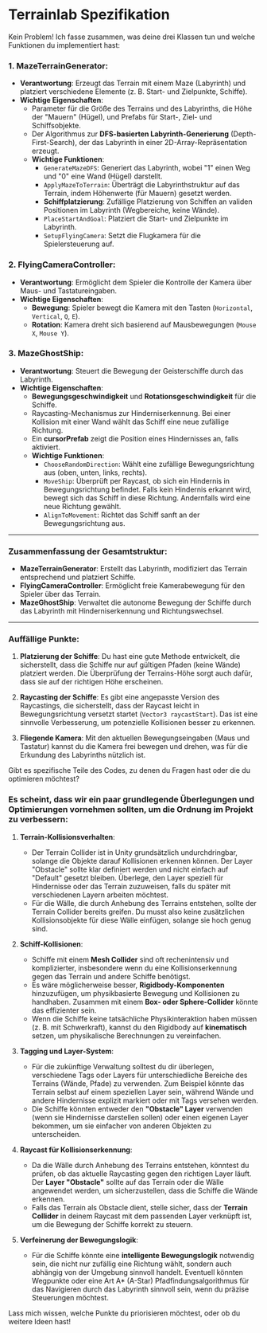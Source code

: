 # Terrainlab Spezifikation

Kein Problem! Ich fasse zusammen, was deine drei Klassen tun und welche Funktionen du implementiert hast:

### 1. **MazeTerrainGenerator**:
   - **Verantwortung**: Erzeugt das Terrain mit einem Maze (Labyrinth) und platziert verschiedene Elemente (z. B. Start- und Zielpunkte, Schiffe).
   - **Wichtige Eigenschaften**:
     - Parameter für die Größe des Terrains und des Labyrinths, die Höhe der "Mauern" (Hügel), und Prefabs für Start-, Ziel- und Schiffsobjekte.
     - Der Algorithmus zur **DFS-basierten Labyrinth-Generierung** (Depth-First-Search), der das Labyrinth in einer 2D-Array-Repräsentation erzeugt.
     - **Wichtige Funktionen**:
       - `GenerateMazeDFS`: Generiert das Labyrinth, wobei "1" einen Weg und "0" eine Wand (Hügel) darstellt.
       - `ApplyMazeToTerrain`: Überträgt die Labyrinthstruktur auf das Terrain, indem Höhenwerte (für Mauern) gesetzt werden.
       - **Schiffplatzierung**: Zufällige Platzierung von Schiffen an validen Positionen im Labyrinth (Wegbereiche, keine Wände).
       - `PlaceStartAndGoal`: Platziert die Start- und Zielpunkte im Labyrinth.
       - `SetupFlyingCamera`: Setzt die Flugkamera für die Spielersteuerung auf.

### 2. **FlyingCameraController**:
   - **Verantwortung**: Ermöglicht dem Spieler die Kontrolle der Kamera über Maus- und Tastatureingaben.
   - **Wichtige Eigenschaften**:
     - **Bewegung**: Spieler bewegt die Kamera mit den Tasten (`Horizontal`, `Vertical`, `Q`, `E`).
     - **Rotation**: Kamera dreht sich basierend auf Mausbewegungen (`Mouse X`, `Mouse Y`).
   
### 3. **MazeGhostShip**:
   - **Verantwortung**: Steuert die Bewegung der Geisterschiffe durch das Labyrinth.
   - **Wichtige Eigenschaften**:
     - **Bewegungsgeschwindigkeit** und **Rotationsgeschwindigkeit** für die Schiffe.
     - Raycasting-Mechanismus zur Hinderniserkennung. Bei einer Kollision mit einer Wand wählt das Schiff eine neue zufällige Richtung.
     - Ein **cursorPrefab** zeigt die Position eines Hindernisses an, falls aktiviert.
     - **Wichtige Funktionen**:
       - `ChooseRandomDirection`: Wählt eine zufällige Bewegungsrichtung aus (oben, unten, links, rechts).
       - `MoveShip`: Überprüft per Raycast, ob sich ein Hindernis in Bewegungsrichtung befindet. Falls kein Hindernis erkannt wird, bewegt sich das Schiff in diese Richtung. Andernfalls wird eine neue Richtung gewählt.
       - `AlignToMovement`: Richtet das Schiff sanft an der Bewegungsrichtung aus.

---

### Zusammenfassung der Gesamtstruktur:
- **MazeTerrainGenerator**: Erstellt das Labyrinth, modifiziert das Terrain entsprechend und platziert Schiffe.
- **FlyingCameraController**: Ermöglicht freie Kamerabewegung für den Spieler über das Terrain.
- **MazeGhostShip**: Verwaltet die autonome Bewegung der Schiffe durch das Labyrinth mit Hinderniserkennung und Richtungswechsel.

---

### Auffällige Punkte:
1. **Platzierung der Schiffe**: Du hast eine gute Methode entwickelt, die sicherstellt, dass die Schiffe nur auf gültigen Pfaden (keine Wände) platziert werden. Die Überprüfung der Terrains-Höhe sorgt auch dafür, dass sie auf der richtigen Höhe erscheinen.
   
2. **Raycasting der Schiffe**: Es gibt eine angepasste Version des Raycastings, die sicherstellt, dass der Raycast leicht in Bewegungsrichtung versetzt startet (`Vector3 raycastStart`). Das ist eine sinnvolle Verbesserung, um potenzielle Kollisionen besser zu erkennen.

3. **Fliegende Kamera**: Mit den aktuellen Bewegungseingaben (Maus und Tastatur) kannst du die Kamera frei bewegen und drehen, was für die Erkundung des Labyrinths nützlich ist.

Gibt es spezifische Teile des Codes, zu denen du Fragen hast oder die du optimieren möchtest?

### Es scheint, dass wir ein paar grundlegende Überlegungen und Optimierungen vornehmen sollten, um die Ordnung im Projekt zu verbessern:

1. **Terrain-Kollisionsverhalten**:
   - Der Terrain Collider ist in Unity grundsätzlich undurchdringbar, solange die Objekte darauf Kollisionen erkennen können. Der Layer "Obstacle" sollte klar definiert werden und nicht einfach auf "Default" gesetzt bleiben. Überlege, den Layer speziell für Hindernisse oder das Terrain zuzuweisen, falls du später mit verschiedenen Layern arbeiten möchtest.
   - Für die Wälle, die durch Anhebung des Terrains entstehen, sollte der Terrain Collider bereits greifen. Du musst also keine zusätzlichen Kollisionsobjekte für diese Wälle einfügen, solange sie hoch genug sind.

2. **Schiff-Kollisionen**:
   - Schiffe mit einem **Mesh Collider** sind oft rechenintensiv und komplizierter, insbesondere wenn du eine Kollisionserkennung gegen das Terrain und andere Schiffe benötigst.
   - Es wäre möglicherweise besser, **Rigidbody-Komponenten** hinzuzufügen, um physikbasierte Bewegung und Kollisionen zu handhaben. Zusammen mit einem **Box- oder Sphere-Collider** könnte das effizienter sein. 
   - Wenn die Schiffe keine tatsächliche Physikinteraktion haben müssen (z. B. mit Schwerkraft), kannst du den Rigidbody auf **kinematisch** setzen, um physikalische Berechnungen zu vereinfachen.

3. **Tagging und Layer-System**:
   - Für die zukünftige Verwaltung solltest du dir überlegen, verschiedene Tags oder Layers für unterschiedliche Bereiche des Terrains (Wände, Pfade) zu verwenden. Zum Beispiel könnte das Terrain selbst auf einem speziellen Layer sein, während Wände und andere Hindernisse explizit markiert oder mit Tags versehen werden.
   - Die Schiffe könnten entweder den **"Obstacle" Layer** verwenden (wenn sie Hindernisse darstellen sollen) oder einen eigenen Layer bekommen, um sie einfacher von anderen Objekten zu unterscheiden.

4. **Raycast für Kollisionserkennung**:
   - Da die Wälle durch Anhebung des Terrains entstehen, könntest du prüfen, ob das aktuelle Raycasting gegen den richtigen Layer läuft. Der **Layer "Obstacle"** sollte auf das Terrain oder die Wälle angewendet werden, um sicherzustellen, dass die Schiffe die Wände erkennen.
   - Falls das Terrain als Obstacle dient, stelle sicher, dass der **Terrain Collider** in deinem Raycast mit dem passenden Layer verknüpft ist, um die Bewegung der Schiffe korrekt zu steuern.

5. **Verfeinerung der Bewegungslogik**:
   - Für die Schiffe könnte eine **intelligente Bewegungslogik** notwendig sein, die nicht nur zufällig eine Richtung wählt, sondern auch abhängig von der Umgebung sinnvoll handelt. Eventuell könnten Wegpunkte oder eine Art A* (A-Star) Pfadfindungsalgorithmus für das Navigieren durch das Labyrinth sinnvoll sein, wenn du präzise Steuerungen möchtest.

Lass mich wissen, welche Punkte du priorisieren möchtest, oder ob du weitere Ideen hast!

